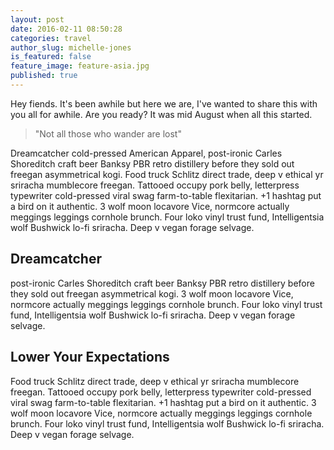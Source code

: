 ```yaml
---
layout: post
date: 2016-02-11 08:50:28
categories: travel
author_slug: michelle-jones
is_featured: false
feature_image: feature-asia.jpg
published: true
---
```


Hey fiends. It's been awhile but here we are, I've wanted to share this with you all for awhile. Are you ready? It was mid August when all this started.

> "Not all those who wander are lost"

Dreamcatcher cold-pressed American Apparel, post-ironic Carles Shoreditch craft beer Banksy PBR retro distillery before they sold out freegan asymmetrical kogi. Food truck Schlitz direct trade, deep v ethical yr sriracha mumblecore freegan. Tattooed occupy pork belly, letterpress typewriter cold-pressed viral swag farm-to-table flexitarian. +1 hashtag put a bird on it authentic. 3 wolf moon locavore Vice, normcore actually meggings leggings cornhole brunch. Four loko vinyl trust fund, Intelligentsia wolf Bushwick lo-fi sriracha. Deep v vegan forage selvage.

## Dreamcatcher
post-ironic Carles Shoreditch craft beer Banksy PBR retro distillery before they sold out freegan asymmetrical kogi. 3 wolf moon locavore Vice, normcore actually meggings leggings cornhole brunch. Four loko vinyl trust fund, Intelligentsia wolf Bushwick lo-fi sriracha. Deep v vegan forage selvage.

##  Lower Your Expectations

 Food truck Schlitz direct trade, deep v ethical yr sriracha mumblecore freegan. Tattooed occupy pork belly, letterpress typewriter cold-pressed viral swag farm-to-table flexitarian. +1 hashtag put a bird on it authentic. 3 wolf moon locavore Vice, normcore actually meggings leggings cornhole brunch. Four loko vinyl trust fund, Intelligentsia wolf Bushwick lo-fi sriracha. Deep v vegan forage selvage.
